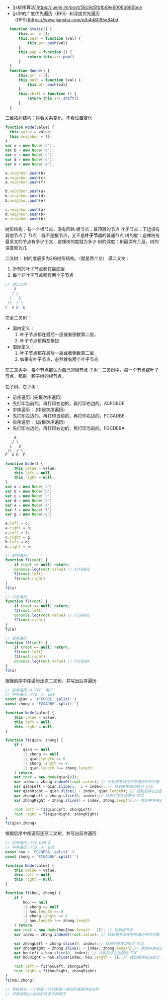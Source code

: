 - [js排序算法]https://juejin.im/post/58c9d5fb1b69e6006b686bce
- [js中的广度优先遍历（BFS）和深度优先遍历（DFS）]https://www.jianshu.com/p/b4d8085e84bd

```js 栈 队列
  function Static() {
      this.arr = [];
      this.push = function (val) {
          this.arr.push(val)
      }
      this.pop = function () {
          return this.arr.pop()
      }
  }
  function Queue() {
      this.arr = [];
      this.push = function (val) {
          this.arr.push(val)
      }
      this.shift = function () {
          return this.arr.shift()
      }
  }
```

二维拓扑结构：只看关系变化，不看位置变化
```js
function Node(value) {
  this.value = value;
  this.neighbor = [];
}
var a = new Node('a');
var b = new Node('b');
var c = new Node('c');
var d = new Node('d');
var e = new Node('e');

a.neighbor.push(b)
a.neighbor.push(c)
a.neighbor.push(f)

b.neighbor.push(a)
b.neighbor.push(d)
b.neighbor.push(e)

c.neighbor.push(a)
d.neighbor.push(b)
e.neighbor.push(b)
```

树形结构：有一个根节点，没有回路
根节点：最顶层的节点
叶子节点：下边没有其他节点了
节点：既不是根节点，又不是**叶子节点**的普通节点
树的度：这棵树有最多叉的节点有多少个叉，这棵树的度就为多少
树的深度：树最深有几层。树的深度就为几

二叉树： 树的度最多为2的树形结构。（就是两个叉）
满二叉树：
 1. 所有的叶子节点都在最底层
 2. 每个非叶子节点都有两个子节点
```js
// 满二叉树
   `A
   / \
  C   B
 /\  / \
F  G D  E`
```

完全二叉树：
 - 国内定义：
    1. 叶子节点都在最后一层或者倒数第二层，
    2. 叶子节点都向左聚拢
 - 国际定义：
    1. 叶子节点都在最后一层或者倒数第二层，
    2. 如果有叶子节点，必然就有两个叶子节点

在二叉树中，每个节点都认为自己的根节点
子树：二叉树中，每一个节点或叶子节点，都是一颗子树的根节点。

左子树、右子树：


- 前序遍历: (先根次序遍历)
 - 先打印当前的，再打印左边的，再打印右边的。ACFGBDE
- 中序遍历： (中跟次序遍历)
 - 先打印左边的，再打印当前的，再打印右边的。FCGADBE
- 后序遍历： (后根次序遍历)
 - 先打印左边的，再打印右边的，再打印当前的。FGCDEBA

```
    A
   / \
  C   B
 /\  / \
F  G D  E
```

```js
function Node() {
    this.value = value;
    this.left = null;
    this.right = null;
}
var a = new Node('a')
var b = new Node('b')
var c = new Node('c')
var d = new Node('d')
var e = new Node('e')
var f = new Node('f')
var g = new Node('g')

a.left = c;
a.right = b;
c.left = f;
c.right = g;
b.left = d;
b.right = e;

// 前序遍历
function f1(root) {
    if (root == null) return;
    console.log(root.value) // ACFGBDE
    f1(root.left)
    f1(root.right)
}
f1(a)

// 中序遍历
function f2(root) {
    if (root == null) return;
    f2(root.left)
    console.log(root.value) // FCGADBE
    f2(root.right)
}
f2(a)

// 后序遍历
function f3(root) {
    if (root == null) return;
    f3(root.left)
    f3(root.right)
    console.log(root.value) // FGCDEBA
}
f3(a)
```

根据前序中序遍历还原二叉树，并写出后序遍历
```js
// 前序遍历：A CFG  BDE
// 中序遍历：FCG  A  DBE
const qian = 'ACFGBDE'.split('')
const zhong = 'FCGADBE'.split('')

function Node(value) {
    this.value = value;
    this.left = null;
    this.right = null;
}

function f1(qian, zhong) {
    if (
        qian == null
        || zhong == null
        || qian.length == 0
        || zhong.length == 0
        || qian.length !== zhong.length
    ) return;
    var root = new Node(qian[0]);
    var index = zhong.indexOf(root.value); // 找到根节点在中序遍历中的位置
    var qianLeft = qian.slice(1,  1 + index); // 找到前序左边部分 CFG
    var qianRight = qian.slice(1 + index, qian.length); // 找到前序右边部分 BDE
    var zhongLeft = zhong.slice(0, index);// 找到中序左边部分 FCG
    var zhongRight = zhong.slice(1 + index, zhong.length);// 找到中序右边部分 DBE

    root.left = f1(qianLeft, zhongLeft)
    root.right = f1(qianRight, zhongRight)
}
f1(qian,zhong)
```

根据后序中序遍历还原二叉树，并写出前序遍历
```js
// 后序遍历：FGC DEB A
// 中序遍历：FCG  A  DBE
const hou = 'FGCDEBA'.split('')
const zhong = 'FCGADBE'.split('')

function Node(value) {
    this.value = value;
    this.left = null;
    this.right = null;
}

function f1(hou, zhong) {
    if (
        hou == null
        || zhong == null
        || hou.length == 0
        || zhong.length == 0
        || hou.length !== zhong.length
    ) return;
    var root = new Node(hou[hou.length - 1]); // 找到根节点
    var index = zhong.indexOf(root.value); // 找到根节点在中序遍历中的位置

    var zhongLeft = zhong.slice(0, index);// 找到中序左边部分 FCG
    var zhongRight = zhong.slice(1 + index, zhong.length);// 找到中序右边部分 DBE
    var houLeft = hou.slice(0, index); // 找到后序左边部分 FGC
    var houRight = hou.slice(index, hou.length - 1); // 找到后序右边部分 DEB

    root.left = f1(houLeft, zhongLeft)
    root.right = f1(houRight, zhongRight)
}
f1(hou,zhong)
```

```js
// 青蛙跳台 一个青蛙一次只能跳一级台阶或者两级台阶
// 问青蛙跳上n级台阶有多少种情况
```